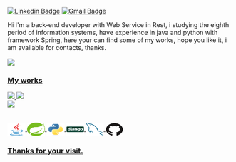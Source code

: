 [![Linkedin Badge](https://img.shields.io/badge/-LinkedIn-blue?style=flat&logo=Linkedin&logoColor=white&link=https://www.linkedin.com/in/welbert-fernandes/)](https://www.linkedin.com/in/welbert-fernandes/)
[![Gmail Badge](https://img.shields.io/badge/-Gmail-c14438?style=flat&logo=Gmail&logoColor=white&link=mailto:welbert.jsj@gmail.com)](mailto:welbert.jsj@gmail.com)


Hi I'm a back-end developer with Web Service in Rest, i studying the eighth period of information systems, have experience in java and python with framework Spring, here your can find some of my works, hope you like it, i am available for contacts, thanks.

<div>
  <a href="https://github.com/welbertFC">
    <img height="180" align="center" src="https://github-readme-stats.vercel.app/api?username=welbertFC&show_icons=true&count_private=true&theme=vue-dark"/>
<div>
 <p>
   
   ### My works
   
<div>
 <a href="https://github.com/welbertFC/APIGamesRating">
  <img height="100em" src="https://github-readme-stats.vercel.app/api/pin/?username=welbertFC&repo=APIGamesRating&theme=vue-dark"/>
    <a href="https://github.com/welbertFC/text_analysis_web">
   <img height="100em" src="https://github-readme-stats.vercel.app/api/pin/?username=welbertFC&repo=text_analysis_web&theme=vue-dark"/>
 <div>
    <a href="https://github.com/welbertFC/text_analysis_web">
   <img height="100em" src="https://github-readme-stats.vercel.app/api/pin/?username=welbertFC&repo=AluraflixAPI&theme=vue-dark"/>
 <div>
   <p>
     
<div style="display: inline_block"><br>
  <img align="center" alt="New-Jv" height="30" width="40" src="https://raw.githubusercontent.com/devicons/devicon/master/icons/java/java-original.svg">
  <img align="center" alt="New-Sp" height="30" width="40" src="https://raw.githubusercontent.com/devicons/devicon/master/icons/spring/spring-original.svg">
  <img align="center" alt="New-Jv" height="30" width="40" src="https://raw.githubusercontent.com/devicons/devicon/master/icons/python/python-original.svg">
  <img align="center" alt="New-Jv" height="30" width="40" src="https://raw.githubusercontent.com/devicons/devicon/master/icons/django/django-original.svg">
  <img align="center" alt="New-Jv" height="30" width="40" src="https://raw.githubusercontent.com/devicons/devicon/master/icons/mysql/mysql-original.svg">
  <img align="center" alt="New-Gh" height="30" width="40" src="https://raw.githubusercontent.com/devicons/devicon/master/icons/github/github-original.svg">
</div>

### Thanks for your visit.
